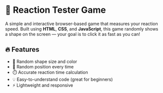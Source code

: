 # 🎯 Reaction Tester Game

A simple and interactive browser-based game that measures your reaction speed. Built using **HTML**, **CSS**, and **JavaScript**, this game randomly shows a shape on the screen — your goal is to click it as fast as you can!

## 🔥 Features

- 🎨 Random shape size and color
- 🎯 Random position every time
- ⏱️ Accurate reaction time calculation
- 💡 Easy-to-understand code (great for beginners)
- ⚡ Lightweight and responsive